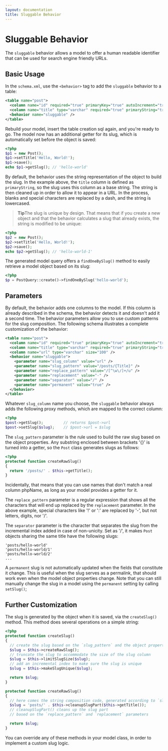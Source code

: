 ```yaml
---
layout: documentation
title: Sluggable Behavior
---
```


# Sluggable Behavior #

The `sluggable` behavior allows a model to offer a human readable identifier that can be used for search engine friendly URLs.

## Basic Usage ##

In the `schema.xml`, use the `<behavior>` tag to add the `sluggable` behavior to a table:

```xml
<table name="post">
  <column name="id" required="true" primaryKey="true" autoIncrement="true" type="integer" />
  <column name="title" type="varchar" required="true" primaryString="true" />
  <behavior name="sluggable" />
</table>
```

Rebuild your model, insert the table creation sql again, and you're ready to go. The model now has an additional getter for its slug, which is automatically set before the object is saved:

```php
<?php
$p1 = new Post();
$p1->setTitle('Hello, World!');
$p1->save();
echo $p1->getSlug(); // 'hello-world'
```

By default, the behavior uses the string representation of the object to build the slug. In the example above, the `title` column is defined as `primaryString`, so the slug uses this column as a base string. The string is then cleaned up in order to allow it to appear in a URL. In the process, blanks and special characters are replaced by a dash, and the string is lowercased.

>**Tip**The slug is unique by design. That means that if you create a new object and that the behavior calculates a slug that already exists, the string is modified to be unique:

```php
<?php
$p2 = new Post();
$p2->setTitle('Hello, World!');
$p2->save();
echo $p2->getSlug(); // 'hello-world-1'
```

The generated model query offers a `findOneBySlug()` method to easily retrieve a model object based on its slug:

```php
<?php
$p = PostQuery::create()->findOneBySlug('hello-world');
```

## Parameters ##

By default, the behavior adds one columns to the model. If this column is already described in the schema, the behavior detects it and doesn't add it a second time. The behavior parameters allow you to use custom patterns for the slug composition. The following schema illustrates a complete customization of the behavior:

```xml
<table name="post">
  <column name="id" required="true" primaryKey="true" autoIncrement="true" type="integer" />
  <column name="title" type="varchar" required="true" primaryString="true" />
  <column name="url" type="varchar" size="100" />
  <behavior name="sluggable">
    <parameter name="slug_column" value="url" />
    <parameter name="slug_pattern" value="/posts/{Title}" />
    <parameter name="replace_pattern" value="/[^\w\/]+/u" />
    <parameter name="replacement" value="-" />
    <parameter name="separator" value="/" />
    <parameter name="permanent" value="true" />
  </behavior>
</table>
```

Whatever `slug_column` name you choose, the `sluggable` behavior always adds the following proxy methods, which are mapped to the correct column:

```php
<?php
$post->getSlug();         // returns $post->url
$post->setSlug($slug);    // $post->url = $slug
```

The `slug_pattern` parameter is the rule used to build the raw slug based on the object properties. Any substring enclosed between brackets '{}' is turned into a getter, so the `Post` class generates slugs as follows:

```php
<?php
protected function createRawSlug()
{
  return '/posts/' . $this->getTitle();
}
```

Incidentally, that means that you can use names that don't match a real column phpName, as long as your model provides a getter for it.

The `replace_pattern` parameter is a regular expression that shows all the characters that will end up replaced by the `replacement` parameter. In the above example, special characters like '!' or ':' are replaced by '-', but not letters, digits, nor '/'.

The `separator` parameter is the character that separates the slug from the incremental index added in case of non-unicity. Set as '/', it makes `Post` objects sharing the same title have the following slugs:

```
'posts/hello-world'
'posts/hello-world/1'
'posts/hello-world/2'
...
```

A `permanent` slug is not automatically updated when the fields that constitute it change. This is useful when the slug serves as a permalink, that should work even when the model object properties change. Note that you can still manually change the slug in a model using the `permanent` setting by calling `setSlug()`;

## Further Customization ##

The slug is generated by the object when it is saved, via the `createSlug()` method. This method does several operations on a simple string:

```php
<?php
protected function createSlug()
{
  // create the slug based on the `slug_pattern` and the object properties
  $slug = $this->createRawSlug();
  // truncate the slug to accommodate the size of the slug column
  $slug = $this->limitSlugSize($slug);
  // add an incremental index to make sure the slug is unique
  $slug = $this->makeSlugUnique($slug);

  return $slug;
}

protected function createRawSlug()
{
  // here comes the string composition code, generated according to `slug_pattern`
  $slug = 'posts/' . $this->cleanupSlugPart($this->getTitle());
  // cleanupSlugPart() cleans up the slug part
  // based on the `replace_pattern` and `replacement` parameters

  return $slug;
}
```

You can override any of these methods in your model class, in order to implement a custom slug logic.
